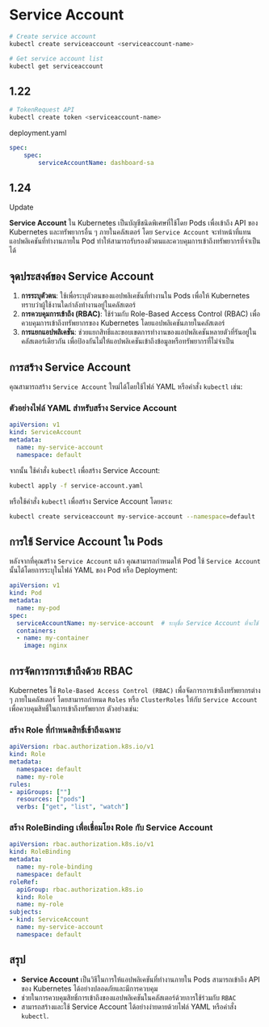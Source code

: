# Service Account

```bash
# Create service account
kubectl create serviceaccount <serviceaccount-name> 

# Get service account list
kubectl get serviceaccount
```

## 1.22

```bash
# TokenRequest API
kubectl create token <serviceaccount-name>
```

deployment.yaml

```yaml
spec:
    spec:
        serviceAccountName: dashboard-sa
```

## 1.24

Update

**Service Account** ใน Kubernetes เป็นบัญชีชนิดพิเศษที่ใช้โดย Pods เพื่อเข้าถึง API ของ Kubernetes และทรัพยากรอื่น ๆ ภายในคลัสเตอร์ โดย `Service Account` จะทำหน้าที่แทนแอปพลิเคชันที่ทำงานภายใน Pod ทำให้สามารถรับรองตัวตนและควบคุมการเข้าถึงทรัพยากรที่จำเป็นได้

## จุดประสงค์ของ Service Account

1. **การระบุตัวตน**: ใช้เพื่อระบุตัวตนของแอปพลิเคชันที่ทำงานใน Pods เพื่อให้ Kubernetes ทราบว่าผู้ใช้งานใดกำลังทำงานอยู่ในคลัสเตอร์
2. **การควบคุมการเข้าถึง (RBAC)**: ใช้ร่วมกับ Role-Based Access Control (RBAC) เพื่อควบคุมการเข้าถึงทรัพยากรของ Kubernetes โดยแอปพลิเคชันภายในคลัสเตอร์
3. **การแยกแอปพลิเคชัน**: ช่วยแยกสิทธิ์และขอบเขตการทำงานของแอปพลิเคชันหลายตัวที่รันอยู่ในคลัสเตอร์เดียวกัน เพื่อป้องกันไม่ให้แอปพลิเคชันเข้าถึงข้อมูลหรือทรัพยากรที่ไม่จำเป็น

## การสร้าง Service Account

คุณสามารถสร้าง `Service Account` ใหม่ได้โดยใช้ไฟล์ YAML หรือคำสั่ง `kubectl` เช่น:

### ตัวอย่างไฟล์ YAML สำหรับสร้าง Service Account

```yaml
apiVersion: v1
kind: ServiceAccount
metadata:
  name: my-service-account
  namespace: default
```

จากนั้น ใช้คำสั่ง `kubectl` เพื่อสร้าง Service Account:

```bash
kubectl apply -f service-account.yaml
```

หรือใช้คำสั่ง `kubectl` เพื่อสร้าง Service Account โดยตรง:

```bash
kubectl create serviceaccount my-service-account --namespace=default
```

## การใช้ Service Account ใน Pods

หลังจากที่คุณสร้าง `Service Account` แล้ว คุณสามารถกำหนดให้ Pod ใช้ `Service Account` นั้นได้โดยการระบุในไฟล์ YAML ของ Pod หรือ Deployment:

```yaml
apiVersion: v1
kind: Pod
metadata:
  name: my-pod
spec:
  serviceAccountName: my-service-account  # ระบุชื่อ Service Account ที่จะใช้
  containers:
  - name: my-container
    image: nginx
```

## การจัดการการเข้าถึงด้วย RBAC

Kubernetes ใช้ `Role-Based Access Control (RBAC)` เพื่อจัดการการเข้าถึงทรัพยากรต่าง ๆ ภายในคลัสเตอร์ โดยสามารถกำหนด `Roles` หรือ `ClusterRoles` ให้กับ `Service Account` เพื่อควบคุมสิทธิ์ในการเข้าถึงทรัพยากร ตัวอย่างเช่น:

### สร้าง Role ที่กำหนดสิทธิ์เข้าถึงเฉพาะ

```yaml
apiVersion: rbac.authorization.k8s.io/v1
kind: Role
metadata:
  namespace: default
  name: my-role
rules:
- apiGroups: [""]
  resources: ["pods"]
  verbs: ["get", "list", "watch"]
```

### สร้าง RoleBinding เพื่อเชื่อมโยง Role กับ Service Account

```yaml
apiVersion: rbac.authorization.k8s.io/v1
kind: RoleBinding
metadata:
  name: my-role-binding
  namespace: default
roleRef:
  apiGroup: rbac.authorization.k8s.io
  kind: Role
  name: my-role
subjects:
- kind: ServiceAccount
  name: my-service-account
  namespace: default
```

## สรุป

- **Service Account** เป็นวิธีในการให้แอปพลิเคชันที่ทำงานภายใน Pods สามารถเข้าถึง API ของ Kubernetes ได้อย่างปลอดภัยและมีการควบคุม
- ช่วยในการควบคุมสิทธิ์การเข้าถึงของแอปพลิเคชันในคลัสเตอร์ด้วยการใช้ร่วมกับ `RBAC`
- สามารถสร้างและใช้ Service Account ได้อย่างง่ายดายด้วยไฟล์ YAML หรือคำสั่ง `kubectl`.